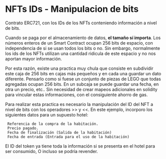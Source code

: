 # NFTs IDs - Manipulacion de bits
Contrato ERC721, con los IDs de los NFTs conteniendo información a nivel de bits.

Cuando se paga por el almacenamiento de datos, **el tamaño sí importa**. Los números enteros de un Smart Contract ocupan 256 bits de espacio, con independencia de si se usan todos los bits o no. Sin embargo, normalmente los ids de los NFTs utilizan una cantidad ridicula de este espacio y no nos aportan mayor información. 

Por esta razón, existe una practica muy chula que consiste en subdividir este caja de 256 bits en cajas más pequeños y en cada una guardar un dato diferente. Pensarlo como si fuese un conjunto de piezas de LEGO que todas agregadas ocupan 256 bits. En un subcaja se puede guardar una fecha, en otra un precio, etc.. Sin necesidad de crear mapeos adicionales en solidity para vincular estas informaciones, con el consiguiente ahorro de gas. 

Para realizar esta practica es necesario la manipulación del ID del NFT a nivel de bits con los operadores >> y <<. En este ejemplo, incorporo los siguientes datos para un supuesto hotel: 

	 Referencia de la compra de la habitación.
	 Precio pagado.
	 Fecha de finalización (Salida de la habitación)
	 Fecha de entrada (Entrada para el uso de la habitación)

El ID del token ya tiene toda la información si se presenta en el hotel para ser consumido, O incluso se podría revender.
